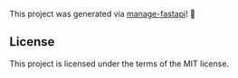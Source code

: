 This project was generated via [manage-fastapi](https://ycd.github.io/manage-fastapi/)! :tada:

## License

This project is licensed under the terms of the MIT license.
